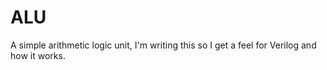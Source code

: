 # ALU

A simple arithmetic logic unit, I'm writing this so I get a feel for Verilog and how it works.
